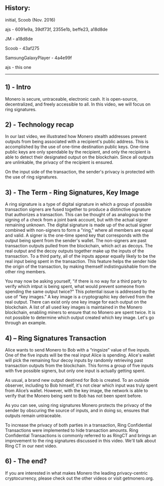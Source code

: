 ## History:
initial, Scoob (Nov. 2016)

ajs - 6091e9a, 39df73f, 2355e1b, beffe23, a18d8de

JM - a18d8de

Scoob - 43af275

SamsungGalaxyPlayer - 4a4e99f

ajs - this one

---

## 1) - Intro

Monero is secure, untraceable, electronic cash. It is open-source, decentralized, and freely accessible to all.
In this video, we will focus on ring signatures.
 
## 2) - Technology recap
 
In our last video, we illustrated how Monero stealth addresses prevent outputs from being associated with a recipient's  public address.
This is accomplished by the use of one-time destination public keys.
One-time public keys are only spendable by the recipient, and only the recipient is able to detect their designated output on the blockchain.
Since all outputs are unlinkable, the privacy of the recipient is ensured.

On the input side of the transaction, the sender's privacy is protected with the use of ring signatures.

## 3) - The Term - Ring Signatures, Key Image

A ring signature is a type of digital signature in which a group of possible transaction signers are fused together to produce a distinctive signature that authorizes a transaction.
This can be thought of as analogous to the signing of a check from a joint bank account, but with the actual signer remaining unknown.
The digital signature is made up of the actual signer combined with non-signers to form a "ring," where all members are equal and valid.
A signer is the one-time spend key that corresponds with the output being spent from the sender's wallet.
The non-signers are past transaction outputs pulled from the blockchain, which act as decoys.
The real output and the decoy outputs together make up the inputs of the transaction.
To a third party, all of the inputs appear equally likely to be the real input being spent in the transaction.
This feature helps the sender hide the origin of the transaction, by making themself indistinguishable from the other ring members.


You may now be asking yourself, "if there is no way for a third party to verify which intput is being spent, what would prevent someone from spending the same output twice?"
This potential issue is addressed by the use of “key images.”
A key image is a cryptographic key derived from the real output. 
There can exist only one key image for each output on the blockchain.
A list of all used key images is maintained in the Monero blockchain, enabling miners to ensure that no Monero are spent twice.
It is not possible to determine which output created which key image.
Let's go through an example.

## 4) – Ring Signatures Transaction

Alice wants to send Monero to Bob with a “ringsize” value of five inputs. 
One of the five inputs will be the real input Alice is spending.
Alice's wallet will pick the remaining four decoy inputs by randomly retrieving past transaction outputs from the blockchain.
This forms a group of five inputs with five possible signers, but only one input is actually getting spent.

As usual, a brand new output destined for Bob is created.
To an outside observer, including to Bob himself, it's not clear which input was truly spent from Alice’s wallet.
However, with the key image, the network is able to verify that the Monero being sent to Bob has not been spent before.

As you can see, using ring signatures Monero protects the privacy of the sender by obscuring the source of inputs, and in doing so, ensures that outputs remain untraceable.

To increase the privacy of both parties in a transaction, Ring Confidential Transactions were implemented to hide transaction amounts.
Ring Confidential Transactions is commonly referred to as RingCT and brings an improvement to the ring signatures discussed in this video.
We'll talk about Ring CT in our next video.

## 6) - The end?

If you are interested in what makes Monero the leading privacy-centric cryptocurrency, please check out the other videos or visit getmonero.org.
